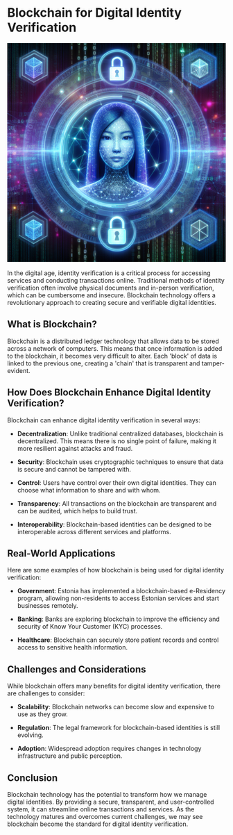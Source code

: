 # Blockchain for Digital Identity Verification

![Blockchain Digital Identity Concept](https://raw.githubusercontent.com/Kanakjr/100-days-of-AI-Writing/main/images/Blockchain-for-Digital-Identity-Verification.png)

In the digital age, identity verification is a critical process for accessing services and conducting transactions online. Traditional methods of identity verification often involve physical documents and in-person verification, which can be cumbersome and insecure. Blockchain technology offers a revolutionary approach to creating secure and verifiable digital identities.

## What is Blockchain?

Blockchain is a distributed ledger technology that allows data to be stored across a network of computers. This means that once information is added to the blockchain, it becomes very difficult to alter. Each 'block' of data is linked to the previous one, creating a 'chain' that is transparent and tamper-evident.

## How Does Blockchain Enhance Digital Identity Verification?

Blockchain can enhance digital identity verification in several ways:

- **Decentralization**: Unlike traditional centralized databases, blockchain is decentralized. This means there is no single point of failure, making it more resilient against attacks and fraud.

- **Security**: Blockchain uses cryptographic techniques to ensure that data is secure and cannot be tampered with.

- **Control**: Users have control over their own digital identities. They can choose what information to share and with whom.

- **Transparency**: All transactions on the blockchain are transparent and can be audited, which helps to build trust.

- **Interoperability**: Blockchain-based identities can be designed to be interoperable across different services and platforms.

## Real-World Applications

Here are some examples of how blockchain is being used for digital identity verification:

- **Government**: Estonia has implemented a blockchain-based e-Residency program, allowing non-residents to access Estonian services and start businesses remotely.

- **Banking**: Banks are exploring blockchain to improve the efficiency and security of Know Your Customer (KYC) processes.

- **Healthcare**: Blockchain can securely store patient records and control access to sensitive health information.

## Challenges and Considerations

While blockchain offers many benefits for digital identity verification, there are challenges to consider:

- **Scalability**: Blockchain networks can become slow and expensive to use as they grow.

- **Regulation**: The legal framework for blockchain-based identities is still evolving.

- **Adoption**: Widespread adoption requires changes in technology infrastructure and public perception.

## Conclusion

Blockchain technology has the potential to transform how we manage digital identities. By providing a secure, transparent, and user-controlled system, it can streamline online transactions and services. As the technology matures and overcomes current challenges, we may see blockchain become the standard for digital identity verification.


